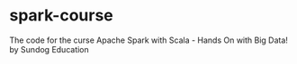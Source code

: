 # spark-course
The code for the curse Apache Spark with Scala - Hands On with Big Data! by  Sundog Education

